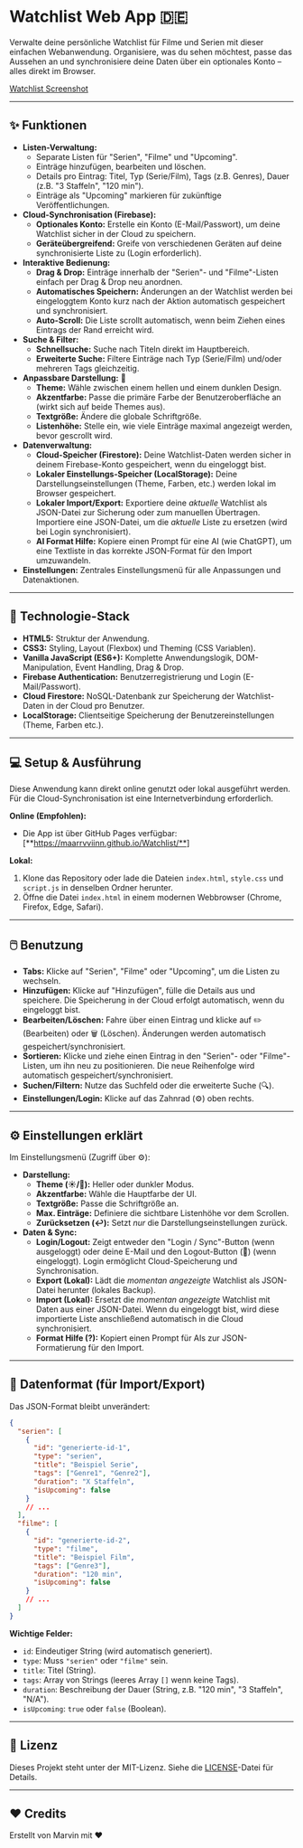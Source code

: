 # Watchlist Web App 🇩🇪

Verwalte deine persönliche Watchlist für Filme und Serien mit dieser einfachen Webanwendung. Organisiere, was du sehen möchtest, passe das Aussehen an und synchronisiere deine Daten über ein optionales Konto – alles direkt im Browser.

[Watchlist Screenshot](https://i.imgur.com/eKdInHb.png)


---

## ✨ Funktionen

*   **Listen-Verwaltung:**
    *   Separate Listen für "Serien", "Filme" und "Upcoming".
    *   Einträge hinzufügen, bearbeiten und löschen.
    *   Details pro Eintrag: Titel, Typ (Serie/Film), Tags (z.B. Genres), Dauer (z.B. "3 Staffeln", "120 min").
    *   Einträge als "Upcoming" markieren für zukünftige Veröffentlichungen.
*   **Cloud-Synchronisation (Firebase):**
    *   **Optionales Konto:** Erstelle ein Konto (E-Mail/Passwort), um deine Watchlist sicher in der Cloud zu speichern.
    *   **Geräteübergreifend:** Greife von verschiedenen Geräten auf deine synchronisierte Liste zu (Login erforderlich).
*   **Interaktive Bedienung:**
    *   **Drag & Drop:** Einträge innerhalb der "Serien"- und "Filme"-Listen einfach per Drag & Drop neu anordnen.
    *   **Automatisches Speichern:** Änderungen an der Watchlist werden bei eingeloggtem Konto kurz nach der Aktion automatisch gespeichert und synchronisiert.
    *   **Auto-Scroll:** Die Liste scrollt automatisch, wenn beim Ziehen eines Eintrags der Rand erreicht wird.
*   **Suche & Filter:**
    *   **Schnellsuche:** Suche nach Titeln direkt im Hauptbereich.
    *   **Erweiterte Suche:** Filtere Einträge nach Typ (Serie/Film) und/oder mehreren Tags gleichzeitig.
*   **Anpassbare Darstellung:** 🎨
    *   **Theme:** Wähle zwischen einem hellen und einem dunklen Design.
    *   **Akzentfarbe:** Passe die primäre Farbe der Benutzeroberfläche an (wirkt sich auf beide Themes aus).
    *   **Textgröße:** Ändere die globale Schriftgröße.
    *   **Listenhöhe:** Stelle ein, wie viele Einträge maximal angezeigt werden, bevor gescrollt wird.
*   **Datenverwaltung:**
    *   **Cloud-Speicher (Firestore):** Deine Watchlist-Daten werden sicher in deinem Firebase-Konto gespeichert, wenn du eingeloggt bist.
    *   **Lokaler Einstellungs-Speicher (LocalStorage):** Deine Darstellungseinstellungen (Theme, Farben, etc.) werden lokal im Browser gespeichert.
    *   **Lokaler Import/Export:** Exportiere deine *aktuelle* Watchlist als JSON-Datei zur Sicherung oder zum manuellen Übertragen. Importiere eine JSON-Datei, um die *aktuelle* Liste zu ersetzen (wird bei Login synchronisiert).
    *   **AI Format Hilfe:** Kopiere einen Prompt für eine AI (wie ChatGPT), um eine Textliste in das korrekte JSON-Format für den Import umzuwandeln.
*   **Einstellungen:** Zentrales Einstellungsmenü für alle Anpassungen und Datenaktionen.

---

## 🚀 Technologie-Stack

*   **HTML5:** Struktur der Anwendung.
*   **CSS3:** Styling, Layout (Flexbox) und Theming (CSS Variablen).
*   **Vanilla JavaScript (ES6+):** Komplette Anwendungslogik, DOM-Manipulation, Event Handling, Drag & Drop.
*   **Firebase Authentication:** Benutzerregistrierung und Login (E-Mail/Passwort).
*   **Cloud Firestore:** NoSQL-Datenbank zur Speicherung der Watchlist-Daten in der Cloud pro Benutzer.
*   **LocalStorage:** Clientseitige Speicherung der Benutzereinstellungen (Theme, Farben etc.).

---

## 💻 Setup & Ausführung

Diese Anwendung kann direkt online genutzt oder lokal ausgeführt werden. Für die Cloud-Synchronisation ist eine Internetverbindung erforderlich.

**Online (Empfohlen):**
*   Die App ist über GitHub Pages verfügbar: [**https://maarrvviinn.github.io/Watchlist/**] 

**Lokal:**
1.  Klone das Repository oder lade die Dateien `index.html`, `style.css` und `script.js` in denselben Ordner herunter.
2.  Öffne die Datei `index.html` in einem modernen Webbrowser (Chrome, Firefox, Edge, Safari).

---

## 🖱️ Benutzung

*   **Tabs:** Klicke auf "Serien", "Filme" oder "Upcoming", um die Listen zu wechseln.
*   **Hinzufügen:** Klicke auf "Hinzufügen", fülle die Details aus und speichere. Die Speicherung in der Cloud erfolgt automatisch, wenn du eingeloggt bist.
*   **Bearbeiten/Löschen:** Fahre über einen Eintrag und klicke auf ✏️ (Bearbeiten) oder 🗑️ (Löschen). Änderungen werden automatisch gespeichert/synchronisiert.
*   **Sortieren:** Klicke und ziehe einen Eintrag in den "Serien"- oder "Filme"-Listen, um ihn neu zu positionieren. Die neue Reihenfolge wird automatisch gespeichert/synchronisiert.
*   **Suchen/Filtern:** Nutze das Suchfeld oder die erweiterte Suche (🔍).
*   **Einstellungen/Login:** Klicke auf das Zahnrad (⚙️) oben rechts.

---

## ⚙️ Einstellungen erklärt

Im Einstellungsmenü (Zugriff über ⚙️):

*   **Darstellung:**
    *   **Theme (☀️/🌙):** Heller oder dunkler Modus.
    *   **Akzentfarbe:** Wähle die Hauptfarbe der UI.
    *   **Textgröße:** Passe die Schriftgröße an.
    *   **Max. Einträge:** Definiere die sichtbare Listenhöhe vor dem Scrollen.
    *   **Zurücksetzen (↩️):** Setzt *nur* die Darstellungseinstellungen zurück.
*   **Daten & Sync:**
    *   **Login/Logout:** Zeigt entweder den "Login / Sync"-Button (wenn ausgeloggt) oder deine E-Mail und den Logout-Button (🚪) (wenn eingeloggt). Login ermöglicht Cloud-Speicherung und Synchronisation.
    *   **Export (Lokal):** Lädt die *momentan angezeigte* Watchlist als JSON-Datei herunter (lokales Backup).
    *   **Import (Lokal):** Ersetzt die *momentan angezeigte* Watchlist mit Daten aus einer JSON-Datei. Wenn du eingeloggt bist, wird diese importierte Liste anschließend automatisch in die Cloud synchronisiert.
    *   **Format Hilfe (?):** Kopiert einen Prompt für AIs zur JSON-Formatierung für den Import.

---

## 💾 Datenformat (für Import/Export)

Das JSON-Format bleibt unverändert:

```json
{
  "serien": [
    {
      "id": "generierte-id-1",
      "type": "serien",
      "title": "Beispiel Serie",
      "tags": ["Genre1", "Genre2"],
      "duration": "X Staffeln",
      "isUpcoming": false
    }
    // ...
  ],
  "filme": [
    {
      "id": "generierte-id-2",
      "type": "filme",
      "title": "Beispiel Film",
      "tags": ["Genre3"],
      "duration": "120 min",
      "isUpcoming": false
    }
    // ...
  ]
}
```
**Wichtige Felder:**
*   `id`: Eindeutiger String (wird automatisch generiert).
*   `type`: Muss `"serien"` oder `"filme"` sein.
*   `title`: Titel (String).
*   `tags`: Array von Strings (leeres Array `[]` wenn keine Tags).
*   `duration`: Beschreibung der Dauer (String, z.B. "120 min", "3 Staffeln", "N/A").
*   `isUpcoming`: `true` oder `false` (Boolean).

---

## 📄 Lizenz

Dieses Projekt steht unter der MIT-Lizenz. Siehe die [LICENSE](LICENSE)-Datei für Details.

---

## ❤️ Credits

Erstellt von Marvin mit ❤️